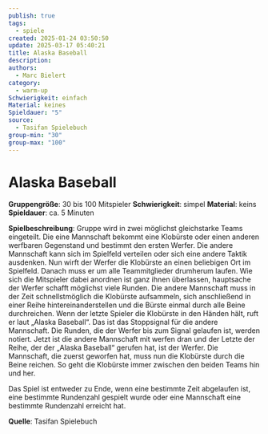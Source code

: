 ```yaml
---
publish: true
tags:
  - spiele
created: 2025-01-24 03:50:50
update: 2025-03-17 05:40:21
title: Alaska Baseball
description: 
authors:
  - Marc Bielert
category:
  - warm-up
Schwierigkeit: einfach
Material: keines
Spieldauer: "5"
source:
  - Tasifan Spielebuch
group-min: "30"
group-max: "100"
---
```


# Alaska Baseball

**Gruppengröße**: 30 bis 100 Mitspieler 
**Schwierigkeit**: simpel 
**Material**: keins 
**Spieldauer**: ca. 5 Minuten

**Spielbeschreibung**:
Gruppe wird in zwei möglichst gleichstarke Teams eingeteilt. Die eine Mannschaft bekommt eine Klobürste oder einen anderen werfbaren Gegenstand und bestimmt den ersten Werfer. Die andere Mannschaft kann sich im Spielfeld verteilen oder sich eine andere Taktik ausdenken. Nun wirft der Werfer die Klobürste an einen beliebigen Ort im Spielfeld. Danach muss er um alle Teammitglieder drumherum laufen. Wie sich die Mitspieler dabei anordnen ist ganz ihnen überlassen, hauptsache der Werfer schafft möglichst viele Runden. Die andere Mannschaft muss in der Zeit schnellstmöglich die Klobürste aufsammeln, sich anschließend in einer Reihe hintereinanderstellen und die Bürste einmal durch alle Beine durchreichen. Wenn der letzte Spieler die Klobürste in den Händen hält, ruft er laut „Alaska Baseball“. Das ist das Stoppsignal für die andere Mannschaft. Die Runden, die der Werfer bis zum Signal gelaufen ist, werden notiert. Jetzt ist die andere Mannschaft mit werfen dran und der Letzte der Reihe, der der „Alaska Baseball“ gerufen hat, ist der Werfer. Die Mannschaft, die zuerst geworfen hat, muss nun die Klobürste durch die Beine reichen. So geht die Klobürste immer zwischen den beiden Teams hin und her.

Das Spiel ist entweder zu Ende, wenn eine bestimmte Zeit abgelaufen ist, eine bestimmte Rundenzahl gespielt wurde oder eine Mannschaft eine bestimmte Rundenzahl erreicht hat.

**Quelle**:
Tasifan Spielebuch